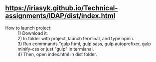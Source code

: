 https://iriasyk.github.io/Technical-assignments/IDAP/dist/index.html
-------------

<dl>
  <dt>How to launch project:</dt>
  <dd>1) Download it.</dd>
  <dd>2) In folder with project, launch terminal, and type npm i.</dd>
  <dd>3) Run commnands "gulp html, gulp sass, gulp autoprefixer, gulp minify-css or just "gulp" in termianal.</dd>
  <dd>4) Then, open index.html in dist folder.</dd>
</dl>
